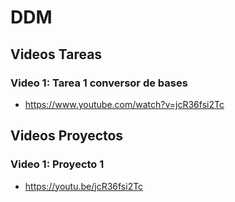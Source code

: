 # DDM

## Videos Tareas

### Video 1: Tarea 1 conversor de bases 

- https://www.youtube.com/watch?v=jcR36fsi2Tc
  

## Videos Proyectos

### Video 1: Proyecto 1

- https://youtu.be/jcR36fsi2Tc

